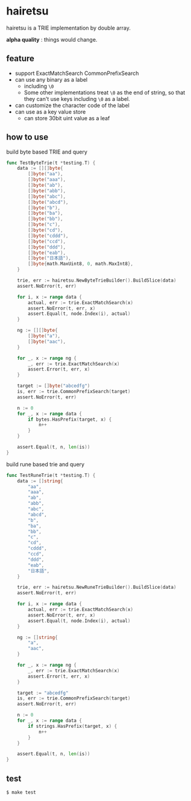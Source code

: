 # hairetsu

hairetsu is a TRIE implementation by double array.

**alpha quality** : things would change.

## feature

* support ExactMatchSearch CommonPrefixSearch
* can use any binary as a label
  * including `\0`
  * Some other implementations treat `\0` as the end of string, so that they can't use keys including `\0` as a label.
* can customize the character code of the label
* can use as a key value store
  * can store 30bit uint value as a leaf

## how to use

build byte based TRIE and query

```go
func TestByteTrie(t *testing.T) {
	data := [][]byte{
		[]byte("aa"),
		[]byte("aaa"),
		[]byte("ab"),
		[]byte("abb"),
		[]byte("abc"),
		[]byte("abcd"),
		[]byte("b"),
		[]byte("ba"),
		[]byte("bb"),
		[]byte("c"),
		[]byte("cd"),
		[]byte("cddd"),
		[]byte("ccd"),
		[]byte("ddd"),
		[]byte("eab"),
		[]byte("日本語"),
		[]byte{math.MaxUint8, 0, math.MaxInt8},
	}

	trie, err := hairetsu.NewByteTrieBuilder().BuildSlice(data)
	assert.NoError(t, err)

	for i, x := range data {
		actual, err := trie.ExactMatchSearch(x)
		assert.NoError(t, err, x)
		assert.Equal(t, node.Index(i), actual)
	}

	ng := [][]byte{
		[]byte("a"),
		[]byte("aac"),
	}

	for _, x := range ng {
		_, err := trie.ExactMatchSearch(x)
		assert.Error(t, err, x)
	}

	target := []byte("abcedfg")
	is, err := trie.CommonPrefixSearch(target)
	assert.NoError(t, err)

	n := 0
	for _, x := range data {
		if bytes.HasPrefix(target, x) {
			n++
		}
	}

	assert.Equal(t, n, len(is))
}
```

build rune based trie and query

```go
func TestRuneTrie(t *testing.T) {
	data := []string{
		"aa",
		"aaa",
		"ab",
		"abb",
		"abc",
		"abcd",
		"b",
		"ba",
		"bb",
		"c",
		"cd",
		"cddd",
		"ccd",
		"ddd",
		"eab",
		"日本語",
	}

	trie, err := hairetsu.NewRuneTrieBuilder().BuildSlice(data)
	assert.NoError(t, err)

	for i, x := range data {
		actual, err := trie.ExactMatchSearch(x)
		assert.NoError(t, err, x)
		assert.Equal(t, node.Index(i), actual)
	}

	ng := []string{
		"a",
		"aac",
	}

	for _, x := range ng {
		_, err := trie.ExactMatchSearch(x)
		assert.Error(t, err, x)
	}

	target := "abcedfg"
	is, err := trie.CommonPrefixSearch(target)
	assert.NoError(t, err)

	n := 0
	for _, x := range data {
		if strings.HasPrefix(target, x) {
			n++
		}
	}

	assert.Equal(t, n, len(is))
}
```

## test

```bash
$ make test
```
